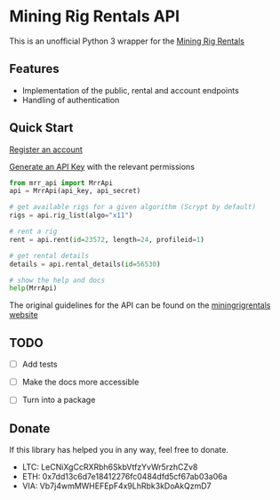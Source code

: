 # Mining Rig Rentals API

This is an unofficial Python 3 wrapper for the [Mining Rig Rentals](https://www.miningrigrentals.com/?ref=51332)

## Features
- Implementation of the public, rental and account endpoints
- Handling of authentication


## Quick Start

[Register an account](https://www.miningrigrentals.com/?ref=51332)

[Generate an API Key](https://www.miningrigrentals.com/account/apikey) with the relevant permissions


```python
from mrr_api import MrrApi
api = MrrApi(api_key, api_secret)

# get available rigs for a given algorithm (Scrypt by default)
rigs = api.rig_list(algo="x11")

# rent a rig
rent = api.rent(id=23572, length=24, profileid=1)

# get rental details
details = api.rental_details(id=56530)

# show the help and docs
help(MrrApi)
```

The original guidelines for the API can be found on the [miningrigrentals website](https://www.miningrigrentals.com/apidoc)

## TODO

- [ ] Add tests
- [ ] Make the docs more accessible
- [ ] Turn into a package


## Donate

If this library has helped you in any way, feel free to donate.
- LTC: LeCNiXgCcRXRbh6SkbVtfzYvWr5rzhCZv8
- ETH: 0x7dd13c6d7e18412276fc0484dfd5cf67ab03a06a
- VIA: Vb7j4wmMWHEFEpF4x9LhRbk3kDoAkQzmD7